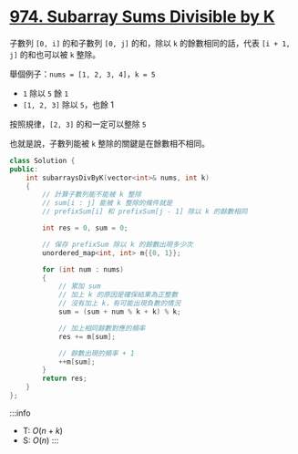 # [974\. Subarray Sums Divisible by K](https://leetcode.com/problems/subarray-sums-divisible-by-k/)

子數列 `[0, i]` 的和子數列 `[0, j]` 的和，除以 `k` 的餘數相同的話，代表 `[i + 1, j]` 的和也可以被 `k` 整除。

舉個例子：`nums = [1, 2, 3, 4]`，`k = 5`

- `1` 除以 `5` 餘 `1`
- `[1, 2, 3]` 除以 `5`，也餘 1

按照規律，`[2, 3]` 的和一定可以整除 `5`

也就是說，子數列能被 `k` 整除的關鍵是在餘數相不相同。



```cpp
class Solution {
public:
    int subarraysDivByK(vector<int>& nums, int k)
    {
        // 計算子數列能不能被 k 整除
        // sum[i : j] 能被 k 整除的條件就是
        // prefixSum[i] 和 prefixSum[j - 1] 除以 k 的餘數相同

    	int res = 0, sum = 0;

        // 保存 prefixSum 除以 k 的餘數出現多少次
        unordered_map<int, int> m{{0, 1}};

        for (int num : nums)
        {
            // 累加 sum
            // 加上 k 的原因是確保結果為正整數
            // 沒有加上 k，有可能出現負數的情況
        	sum = (sum + num % k + k) % k;

            // 加上相同餘數對應的頻率
        	res += m[sum];

            // 餘數出現的頻率 + 1
        	++m[sum];
        }
        return res;
    }
};
```

:::info
- T: $O(n + k)$
- S: $O(n)$
:::
